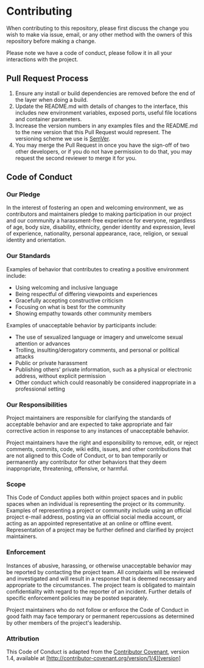# Contributing

When contributing to this repository, please first discuss the change you wish to make via issue, email, or any other method with the owners of this repository before making a change.

Please note we have a code of conduct, please follow it in all your interactions with the project.

## Pull Request Process

1. Ensure any install or build dependencies are removed before the end of the layer when doing a build.
2. Update the README.md with details of changes to the interface, this includes new environment   variables, exposed ports, useful file locations and container parameters.
3. Increase the version numbers in any examples files and the README.md to the new version that this  Pull Request would represent. The versioning scheme we use is [SemVer](http://semver.org/).
4. You may merge the Pull Request in once you have the sign-off of two other developers, or if you do not have permission to do that, you may request the second reviewer to merge it for you.

## Code of Conduct

### Our Pledge

In the interest of fostering an open and welcoming environment, we as
contributors and maintainers pledge to making participation in our project and our community a harassment-free experience for everyone, regardless of age, body size, disability, ethnicity, gender identity and expression, level of experience, nationality, personal appearance, race, religion, or sexual identity and orientation.

### Our Standards

Examples of behavior that contributes to creating a positive environment
include:

* Using welcoming and inclusive language
* Being respectful of differing viewpoints and experiences
* Gracefully accepting constructive criticism
* Focusing on what is best for the community
* Showing empathy towards other community members

Examples of unacceptable behavior by participants include:

* The use of sexualized language or imagery and unwelcome sexual attention or advances
* Trolling, insulting/derogatory comments, and personal or political attacks
* Public or private harassment
* Publishing others' private information, such as a physical or electronic address, without explicit permission
* Other conduct which could reasonably be considered inappropriate in a professional setting

### Our Responsibilities

Project maintainers are responsible for clarifying the standards of acceptable behavior and are expected to take appropriate and fair corrective action in response to any instances of unacceptable behavior.

Project maintainers have the right and esponsibility to remove, edit, or reject comments, commits, code, wiki edits, issues, and other contributions that are not aligned to this Code of Conduct, or to ban temporarily or permanently any contributor for other behaviors that they deem inappropriate, threatening, offensive, or harmful.

### Scope

This Code of Conduct applies both within project spaces and in public spaces when an individual is representing the project or its community. Examples of representing a project or community include using an official project e-mail address, posting via an official social media account, or acting as an appointed representative at an online or offline event. Representation of a project may be further defined and clarified by project maintainers.

### Enforcement

Instances of abusive, harassing, or otherwise unacceptable behavior may be reported by contacting the project team. All complaints will be reviewed and investigated and will result in a response that is deemed necessary and appropriate to the circumstances. The project team is
obligated to maintain confidentiality with regard to the reporter of an incident. Further details of specific enforcement policies may be posted separately.

Project maintainers who do not follow or enforce the Code of Conduct in good faith may face temporary or permanent repercussions as determined by other members of the project's leadership.

### Attribution

This Code of Conduct is adapted from the [Contributor Covenant][homepage], version 1.4, available at [http://contributor-covenant.org/version/1/4][version]

[homepage]: http://contributor-covenant.org
[version]: http://contributor-covenant.org/version/1/4/